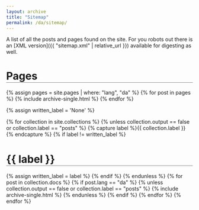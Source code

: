 ```yaml
---
layout: archive
title: "Sitemap"
permalink: /da/sitemap/
---
```

A list of all the posts and pages found on the site. For you robots out there is an [XML version]({{ "sitemap.xml" | relative_url }}) available for digesting as well.

<h1 style="border-bottom: 1px solid gray;">Pages</h1>
{% assign pages = site.pages | where: "lang", "da" %}
{% for post in pages  %}
  {% include archive-single.html %}
{% endfor %}

{% assign written_label = 'None' %}

{% for collection in site.collections  %}
    {% unless collection.output == false or collection.label == "posts" %}
      {% capture label %}{{ collection.label }}{% endcapture %}
      {% if label != written_label %}
<h1 style="border-bottom: 1px solid gray; margin-top: 1.5em;">{{ label }}</h1>
      {% assign written_label = label %}
      {% endif %}
    {% endunless %}
    {% for post in collection.docs %}
      {% if post.lang == "da" %}
        {% unless collection.output == false or collection.label == "posts" %}
          {% include archive-single.html %}
        {% endunless %}
      {% endif %}
    {% endfor %}
{% endfor %}
